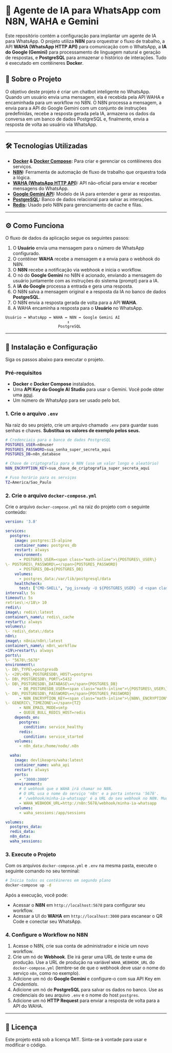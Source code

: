 # 🤖 Agente de IA para WhatsApp com N8N, WAHA e Gemini

Este repositório contém a configuração para implantar um agente de IA para WhatsApp. O projeto utiliza **N8N** para orquestrar o fluxo de trabalho, a API **WAHA (WhatsApp HTTP API)** para comunicação com o WhatsApp, a **IA do Google (Gemini)** para processamento de linguagem natural e geração de respostas, e **PostgreSQL** para armazenar o histórico de interações. Tudo é executado em contêineres **Docker**.

## 📝 Sobre o Projeto

O objetivo deste projeto é criar um chatbot inteligente no WhatsApp. Quando um usuário envia uma mensagem, ela é recebida pela API WAHA e encaminhada para um workflow no N8N. O N8N processa a mensagem, a envia para a API do Google Gemini com um conjunto de instruções predefinidas, recebe a resposta gerada pela IA, armazena os dados da conversa em um banco de dados PostgreSQL e, finalmente, envia a resposta de volta ao usuário via WhatsApp.

---

## 🛠️ Tecnologias Utilizadas

* **[Docker](https://www.docker.com/) & [Docker Compose](https://docs.docker.com/compose/):** Para criar e gerenciar os contêineres dos serviços.
* **[N8N](https://n8n.io/):** Ferramenta de automação de fluxo de trabalho que orquestra toda a lógica.
* **[WAHA (WhatsApp HTTP API)](https://waha.devlike.pro/):** API não-oficial para enviar e receber mensagens do WhatsApp.
* **[Google Gemini API](https://ai.google.dev/):** Modelo de IA para entender e gerar as respostas.
* **[PostgreSQL](https://www.postgresql.org/):** Banco de dados relacional para salvar as interações.
* **[Redis](https://redis.io/):** Usado pelo N8N para gerenciamento de cache e filas.

---

## ⚙️ Como Funciona

O fluxo de dados da aplicação segue os seguintes passos:

1.  O **Usuário** envia uma mensagem para o número de WhatsApp configurado.
2.  O contêiner **WAHA** recebe a mensagem e a envia para o webhook do N8N.
3.  O **N8N** recebe a notificação via webhook e inicia o workflow.
4.  O nó do **Google Gemini** no N8N é acionado, enviando a mensagem do usuário juntamente com as instruções do sistema (prompt) para a IA.
5.  A **IA do Google** processa a entrada e gera uma resposta.
6.  O N8N salva a mensagem original e a resposta da IA no banco de dados **PostgreSQL**.
7.  O N8N envia a resposta gerada de volta para a API **WAHA**.
8.  A WAHA encaminha a resposta para o **Usuário** no WhatsApp.

```
Usuário ↔️ WhatsApp ↔️ WAHA ↔️ N8N ↔️ Google Gemini AI
                           ↕️
                       PostgreSQL
```

---

## 🚀 Instalação e Configuração

Siga os passos abaixo para executar o projeto.

### Pré-requisitos

* **Docker** e **Docker Compose** instalados.
* Uma **API Key do Google AI Studio** para usar o Gemini. Você pode obter uma [aqui](https://makersuite.google.com/app/apikey).
* Um número de WhatsApp para ser usado pelo bot.

### 1. Crie o arquivo `.env`

Na raiz do seu projeto, crie um arquivo chamado `.env` para guardar suas senhas e chaves. **Substitua os valores de exemplo pelos seus.**

```bash
# Credenciais para o banco de dados PostgreSQL
POSTGRES_USER=n8nuser
POSTGRES_PASSWORD=sua_senha_super_secreta_aqui
POSTGRES_DB=n8n_database

# Chave de criptografia para o N8N (use um valor longo e aleatório)
N8N_ENCRYPTION_KEY=sua_chave_de_criptografia_super_secreta_aqui

# Fuso horário para os serviços
TZ=America/Sao_Paulo
```

### 2. Crie o arquivo `docker-compose.yml`

Crie o arquivo `docker-compose.yml` na raiz do projeto com o seguinte conteúdo:

```yaml
version: '3.8'

services:
  postgres:
    image: postgres:15-alpine
    container_name: postgres_db
    restart: always
    environment:
      - POSTGRES_USER=<span class="math-inline">\{POSTGRES\_USER\}
\- POSTGRES\_PASSWORD\=</span>{POSTGRES_PASSWORD}
      - POSTGRES_DB=${POSTGRES_DB}
    volumes:
      - postgres_data:/var/lib/postgresql/data
    healthcheck:
      test: ["CMD-SHELL", "pg_isready -U ${POSTGRES_USER} -d <span class="math-inline">\{POSTGRES\_DB\}"\]
interval\: 5s
timeout\: 5s
retries\:</18\> 10
redis\:
image\: redis\:latest
container\_name\: redis\_cache
restart\: always
volumes\:
\- redis\_data\:/data
n8n\:
image\: n8nio/n8n\:latest
container\_name\: n8n\_workflow
<19\>restart\: always
ports\:
\- "5678\:5678"
environment\:
\- DB\_TYPE\=postgresdb
\- <20\>DB\_POSTGRESDB\_HOST\=postgres
\- DB\_POSTGRESDB\_PORT\=5432
\- DB\_POSTGRESDB\_DATABASE\=</span>{POSTGRES_DB}
      - DB_POSTGRESDB_USER=<span class="math-inline">\{POSTGRES\_USER\}
\- DB\_POSTGRESDB\_PASSWORD\=</span>{POSTGRES_PASSWORD}
      - N8N_ENCRYPTION_KEY=<span class="math-inline">\{N8N\_ENCRYPTION\_KEY\}
\- GENERIC\_TIMEZONE\=</span>{TZ}
      - N8N_EMAIL_MODE=smtp
      - QUEUE_BULL_REDIS_HOST=redis
    depends_on:
      postgres:
        condition: service_healthy
      redis:
        condition: service_started
    volumes:
      - n8n_data:/home/node/.n8n

  waha:
    image: devlikeapro/waha:latest
    container_name: waha_api
    restart: always
    ports:
      - "3000:3000"
    environment:
      # O webhook que o WAHA irá chamar no N8N.
      # O URL usa o nome do serviço 'n8n' e a porta interna '5678'.
      # '/webhook/minha-ia-whatsapp' é a URL do seu webhook no N8N. Mude se for diferente.
      - WAHA_WEBHOOK_URL=http://n8n:5678/webhook/minha-ia-whatsapp
    volumes:
      - waha_sessions:/app/sessions

volumes:
  postgres_data:
  redis_data:
  n8n_data:
  waha_sessions:
```

### 3. Execute o Projeto

Com os arquivos `docker-compose.yml` e `.env` na mesma pasta, execute o seguinte comando no seu terminal:

```bash
# Inicia todos os contêineres em segundo plano
docker-compose up -d
```

Após a execução, você pode:
* Acessar o **N8N** em `http://localhost:5678` para configurar seu workflow.
* Acessar a UI do **WAHA** em `http://localhost:3000` para escanear o QR Code e conectar seu WhatsApp.

### 4. Configure o Workflow no N8N

1.  Acesse o N8N, crie sua conta de administrador e inicie um novo workflow.
2.  Crie um nó de **Webhook**. Ele irá gerar uma URL de teste e uma de produção. Use a URL de produção na variável `WAHA_WEBHOOK_URL` do `docker-compose.yml` (lembre-se de que o webhook deve usar o nome do serviço `n8n`, como no exemplo).
3.  Adicione um nó do **Google Gemini** e configure-o com sua API Key em *Credentials*.
4.  Adicione um nó de **PostgreSQL** para salvar os dados no banco. Use as credenciais do seu arquivo `.env` e o nome do host `postgres`.
5.  Adicione um nó **HTTP Request** para enviar a resposta de volta para a API do WAHA.

---

## 📄 Licença

Este projeto está sob a licença MIT. Sinta-se à vontade para usar e modificar o código.
